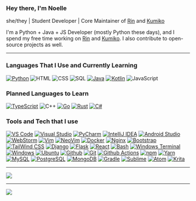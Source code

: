 ### Hey there, I'm Noelle
 
she/they | Student Developer | Core Maintainer of [Rin](https://github.com/No767/Rin) and [Kumiko](https://github.com/No767/Kumiko)


I'm a Python + Java + JS Developer (mostly Python these days), and I spend my free time working on [Rin](https://github.com/No767/Rin) and [Kumiko](https://github.com/No767/Kumiko). I also contribute to open-source projects as well.

--- 
### Languages That I Use and Currently Learning

[![Python](https://img.shields.io/badge/-Python-141414?style=flat&logo=python)](https://www.python.org/)
![HTML](https://img.shields.io/badge/-HTML-141414?style=flat&logo=html5)
![CSS](https://img.shields.io/badge/-CSS-141414?style=flat&logo=css3)
![SQL](https://img.shields.io/badge/-SQL-141414?style=flat&logo=postgresql)
[![Java](https://img.shields.io/badge/-Java-141414?style=flat&logo=java)](https://adoptium.net/)
[![Kotlin](https://img.shields.io/badge/-Kotlin-141414?style=flat&logo=kotlin)](https://kotlinlang.org/)
![JavaScript](https://img.shields.io/badge/-JavaScript-141414?style=flat&logo=javascript)

### Planned Languages to Learn

[![TypeScript](https://img.shields.io/badge/-TypeScript-141414?style=flat&logo=typescript)](https://www.typescriptlang.org/)
![C++](https://img.shields.io/badge/-C++-141414?style=flat&logo=c%2B%2B)
[![Go](https://img.shields.io/badge/-Go-141414?style=flat&logo=go)](https://go.dev/)
[![Rust](https://img.shields.io/badge/-Rust-141414?style=flat&logo=rust)](https://www.rust-lang.org/)
[![C#](https://img.shields.io/badge/-C%23-141414?style=flat&logo=csharp)](https://docs.microsoft.com/en-us/dotnet/csharp/)

### Tools and Tech that I use

[![VS Code](https://img.shields.io/badge/-Visual%20Studio%20Code-141414?style=flat&logo=visual-studio-code&logoColor=007ACC)](https://code.visualstudio.com/)
[![Visual Studio](https://img.shields.io/badge/-Visual%20Studio-141414?style=flat&logo=visual-studio)](https://visualstudio.microsoft.com/)
[![PyCharm](https://img.shields.io/badge/-PyCharm-141414?style=flat&logo=pycharm)](https://www.jetbrains.com/pycharm/)
[![IntelliJ IDEA](https://img.shields.io/badge/-IntelliJ%20IDEA-141414?style=flat&logo=intellij%20idea)](https://www.jetbrains.com/idea/)
[![Android Studio](https://img.shields.io/badge/-Android%20Studio-141414?style=flat&logo=android%20studio)](https://developer.android.com/studio)
[![WebStorm](https://img.shields.io/badge/-WebStorm-141414?style=flat&logo=webstorm)](https://www.jetbrains.com/webstorm/)
[![Vim](https://img.shields.io/badge/-Vim-141414?style=flat&logo=vim)](https://vim.org)
[![NeoVim](https://img.shields.io/badge/-NeoVim-141414?style=flat&logo=neovim)](https://neovim.io)
[![Docker](https://img.shields.io/badge/-Docker-141414?style=flat&logo=docker)](https://docker.com)
[![Nginx](https://img.shields.io/badge/-Nginx-141414?style=flat&logo=nginx)](https://nginx.org/)
[![Bootstrap](https://img.shields.io/badge/-Bootstrap-141414?style=flat&logo=bootstrap)](https://getbootstrap.com/)
[![TailWind CSS](https://img.shields.io/badge/-Tailwind%20CSS-141414?style=flat&logo=tailwindcss)](https://tailwindcss.com)
[![Django](https://img.shields.io/badge/-Django-141414?style=flat&logo=django)](https://djangoproject.com)
[![Flask](https://img.shields.io/badge/-Flask-141414?style=flat&logo=flask)](https://flask.palletsprojects.com/en/2.0.x/)
[![React](https://img.shields.io/badge/-React-141414?style=flat&logo=react)](https://reactjs.org)
[![Bash](https://img.shields.io/badge/-Bash-141414?style=flat&logo=gnubash)](https://www.gnu.org/software/bash/)
[![Windows Terminal](https://img.shields.io/badge/-Windows%20Terminal-141414?style=flat&logo=windows%20terminal)](https://github.com/microsoft/terminal)
[![Windows](https://img.shields.io/badge/-Windows-141414?style=flat&logo=windows)](https://www.microsoft.com/en-us/windows/)
[![Ubuntu](https://img.shields.io/badge/-Ubuntu-141414?style=flat&logo=ubuntu)](https://ubuntu.com/)
[![Github](https://img.shields.io/badge/-Github-141414?style=flat&logo=github)](https://github.com)
[![Git](https://img.shields.io/badge/-Git-141414?style=flat&logo=git)](https://git-scm.com/)
[![Github Actions](https://img.shields.io/badge/-Github%20Actions-141414?style=flat&logo=github-actions)](https://github.com/features/actions)
[![npm](https://img.shields.io/badge/-npm-141414?style=flat&logo=npm)](https://www.npmjs.com/)
[![Yarn](https://img.shields.io/badge/-Yarn-141414?style=flat&logo=yarn)](https://yarnpkg.com/)
[![MySQL](https://img.shields.io/badge/-MySQL-141414?style=flat&logo=mysql&logoColor=FFFFFF)](https://www.mysql.com/)
[![PostgreSQL](https://img.shields.io/badge/-PostgreSQL-141414?style=flat&logo=postgresql&logoColor=FFFFFF)](https://www.postgresql.org/)
[![MongoDB](https://img.shields.io/badge/-MongoDB-141414?style=flat&logo=mongodb)](https://www.mongodb.com/)
[![Gradle](https://img.shields.io/badge/-Gradle-141414?style=flat&logo=gradle)](https://gradle.org/)
[![Sublime](https://img.shields.io/badge/-Sublime-141414?style=flat&logo=sublimetext)](https://www.sublimetext.com/)
[![Atom](https://img.shields.io/badge/-Atom-141414?style=flat&logo=atom)](https://atom.io)
[![Krita](https://img.shields.io/badge/-Krita-141414?style=flat&logo=krita&logoColor=white)](https://krita.org/en)

---
<a href="https://github.com/No767">
  <img align="center" src="https://github-readme-stats.vercel.app/api?username=No767&count_private=true&show_icons=true&theme=synthwave" />
</a>

---

<a href="https://github.com/No767">
 <img align="center" src="https://github-readme-stats.vercel.app/api/top-langs/?&username=No767&hide=css,html" />
</a>
